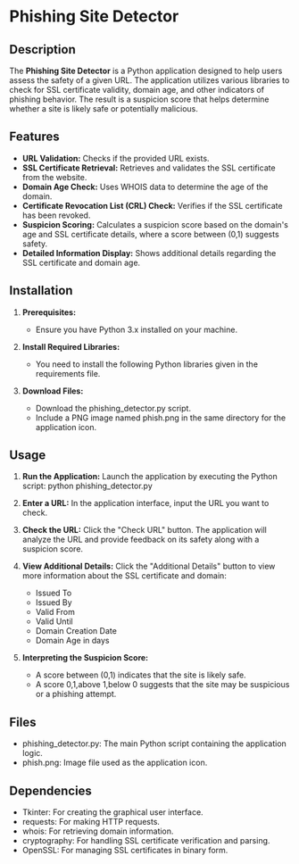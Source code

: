 # Phishing Site Detector

## Description

The **Phishing Site Detector** is a Python application designed to help users assess the safety of a given URL. The application utilizes various libraries to check for SSL certificate validity, domain age, and other indicators of phishing behavior. The result is a suspicion score that helps determine whether a site is likely safe or potentially malicious.

## Features

- **URL Validation:** Checks if the provided URL exists.
- **SSL Certificate Retrieval:** Retrieves and validates the SSL certificate from the website.
- **Domain Age Check:** Uses WHOIS data to determine the age of the domain.
- **Certificate Revocation List (CRL) Check:** Verifies if the SSL certificate has been revoked.
- **Suspicion Scoring:** Calculates a suspicion score based on the domain's age and SSL certificate details, where a score between (0,1) suggests safety.
- **Detailed Information Display:** Shows additional details regarding the SSL certificate and domain age.

## Installation

1. **Prerequisites:**
   - Ensure you have Python 3.x installed on your machine.

2. **Install Required Libraries:**
   - You need to install the following Python libraries given in the requirements file.
   
3. **Download Files:**
   - Download the phishing_detector.py script.
   - Include a PNG image named phish.png in the same directory for the application icon.

## Usage

1. **Run the Application:** Launch the application by executing the Python script: python phishing_detector.py

2. **Enter a URL:** In the application interface, input the URL you want to check.

3. **Check the URL:** Click the "Check URL" button. The application will analyze the URL and provide feedback on its safety along with a suspicion score.

4. **View Additional Details:** Click the "Additional Details" button to view more information about the SSL certificate and domain:
   - Issued To
   - Issued By
   - Valid From
   - Valid Until
   - Domain Creation Date
   - Domain Age in days

5. **Interpreting the Suspicion Score:**
   - A score between (0,1) indicates that the site is likely safe.
   - A score 0,1,above 1,below 0 suggests that the site may be suspicious or a phishing attempt.

## Files

- phishing_detector.py: The main Python script containing the application logic.
- phish.png: Image file used as the application icon.

## Dependencies

- Tkinter: For creating the graphical user interface.
- requests: For making HTTP requests.
- whois: For retrieving domain information.
- cryptography: For handling SSL certificate verification and parsing.
- OpenSSL: For managing SSL certificates in binary form.
